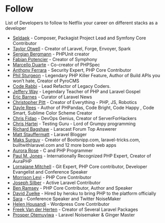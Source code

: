 # Follow
List of Developers to follow to Netflix your career on different stacks as a developer

* [Seldaek](https://twitter.com/seldaek) - Composer, Packagist Project Lead and Symfony Core Contributor
* [Taylor Otwell](https://twitter.com/taylorotwell) - Creator of Laravel, Forge, Envoyer, Spark
* [Sergian Bergmann](https://twitter.com/s_bergmann) -  PHPUnit creator
* [Fabian Potencier](https://twitter.com/fabpot) - Creator of Symphony 
* [Marcello Duarte](https://twitter.com/_md) - Co-creator of PHPSpec
* [Anthony Ferrara](https://twitter.com/ircmaxell) - Security Expert, PHP Core Contributor
* [Phil Sturgeon](https://twitter.com/philsturgeon) - Legendary PHP Killer Feature, Author of Build APIs you won’t hate, Creator of PyroCMS
* [Code Rabbi](https://twitter.com/coderabbi) - Lead Refactor of Legacy Coders.
* [Jeffery Way](https://twitter.com/jeffrey_way) - Legendary Teacher of PHP and Laravel Gospel
* [Eric Barnes](https://twitter.com/ericlbarnes) - Curator of Laravel News
* [Christopher Pitt](https://twitter.com/assertchris) - Creator of Everything - PHP, JS, Robotics
* [Dayle Rees](https://twitter.com/daylerees) - Author of PHPandas, Code Bright, Code Happy , Code Smart, Sublime Color Scheme Creator
* [Chris Fidao](https://twitter.com/fideloper) - DevOps Genius, Creator of ServerForHackers
* [Chris Hartej](https://twitter.com/grmpyprogrammer) - Testing Guru - Lord of Grumpy programming
* [Richard Bagshaw](https://twitter.com/bagwaa) - Laracast Forum Top Answerer
* [Matt Stauffermatt](https://twitter.com/stauffermatt) - Laravel Blogger 
* [Maks Surguy](https://twitter.com/msurguy) - Creator of Bootsnipp.com, laravel-tricks.com, builtwithlaravel.com and 12 more bomb web apps
* [Aurora Rose](https://twitter.com/auroraeosrose) - C and PHP Programmer
* [Paul M. Jones](https://twitter.com/pmjones) -  Internationally Recognized PHP Expert, Creator of AuraPHP
* [Lornajane Mitchell](https://twitter.com/lornajane) - Git Expert, PHP Core contributor, Developer Evangelist and Conference Speaker
* [Morrison Levi](https://twitter.com/morrisonlevi) - PHP Core Contributor
* [Joseph Silber](https://github.com/JosephSilber) - Active Laravel Contributor
* [Ben Ramsey](https://twitter.com/ramsey) - PHP Core Contributor, Author and Speaker
* [David Zuelke](https://twitter.com/dzuelke) - Hired by heroku to bring PHP to the platform officially
* [Sara](https://twitter.com/SaraMG) - Conference Speaker and Twitter NoiseMaker 
* [Helen Housandi](https://twitter.com/helenhousandi) - Wordpress Core Contributor
* [Freek Van der Herten](https://twitter.com/freekmurze) - Creator of Several Laravel Packages
* [Prosper Otemuyiwa](https://twitter.com/unicodeveloper) - Laravel Noisemaker & Ginger Master
